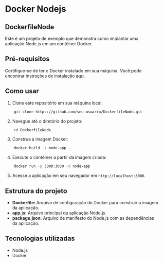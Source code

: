 # Docker Nodejs
## DockerfileNode
Este é um projeto de exemplo que demonstra como implantar uma aplicação Node.js em um contêiner Docker.

## Pré-requisitos 
Certifique-se de ter o Docker instalado em sua máquina. Você pode encontrar instruções de instalação [aqui](https://docs.docker.com/get-docker/).
## Como usar 
1. Clone este repositório em sua máquina local:
```bash
    git clone https://github.com/seu-usuario/DockerfileNode.git
```
2. Navegue até o diretório do projeto:
```bash
    cd DockerfileNode
```
3. Construa a imagem Docker:
```bash
    docker build -t node-app .
```
4. Execute o contêiner a partir da imagem criada:
```bash
    docker run -p 3000:3000 -d node-app
```
5. Acesse a aplicação em seu navegador em `http://localhost:3000`.

## Estrutura do projeto
 - **Dockerfile:** Arquivo de configuração do Docker para construir a imagem da aplicação.
 - **app.js:** Arquivo principal da aplicação Node.js.
 - **package.json:** Arquivo de manifesto do Node.js com as dependências da aplicação.

## Tecnologias utilizadas
 - Node.js
 - Docker
